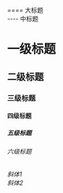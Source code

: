 ==== 大标题   
---- 中标题   
# 一级标题   
## 二级标题   
### 三级标题   
#### 四级标题   
##### 五级标题   
###### 六级标题   
*斜体1*   
_斜体2_   

